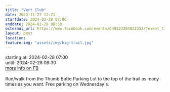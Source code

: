 ```yaml
---
title: "Vert Club"
date: 2023-11-27 12:21
startdate: 2024-02-28 07:00
enddate: 2024-02-28 08:30
external_url: https://www.facebook.com/events/649323204022352/?event_time_id=649324580688881
layout: post
location: 
feature-img: "assets/img/big-trail.jpg"
---
```


starting at: 2024-02-28 07:00<br>until: 2024-02-28 08:30<br><a href="https://www.facebook.com/events/649323204022352/?event_time_id=649324580688881">more info on FB</a><br><br>Run/walk from the Thumb Butte Parking Lot to the top of the trail as many times as you want.  Free parking on Wednesday's.<br>
  <br>
  

